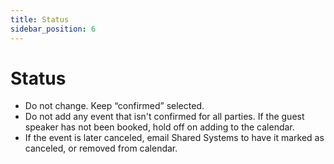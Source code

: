 ```yaml
---
title: Status
sidebar_position: 6
---
```

# Status

- Do not change. Keep “confirmed” selected.
- Do not add any event that isn't confirmed for all parties. If the guest speaker has not been booked, hold off on adding to the calendar.
- If the event is later canceled, email Shared Systems to have it marked as canceled, or removed from calendar.
